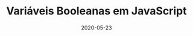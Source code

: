 ---
layout: page
title: "Variáveis Booleanas em JavaScript"
date: 2020-05-23
type: video
description: Neste vídeo falo sobre variáveis booleanas em JavaScript. Falo também sobre conversão de dados e sobre os operadores "==" e "===".
entry_number: 30
youtube_video_id: NXDnurJAdqs
repository: 0030-variaveis-booleanas-curso-js-p5-parte8
has_code: false
has_p5: false
tags: [Curso Javascript, P5, Mouse]
playlists: [Curso de JavaScript com P5.js]
permalink: /curso-javascript-p5-8/

reference_links:
  - title: "JavaScript Booleans"
    author: w3schools
    url: "https://www.w3schools.com/js/js_booleans.asp"
  - title: "Boolean"
    url: "https://developer.mozilla.org/pt-BR/docs/Web/JavaScript/Reference/Global_Objects/Boolean"
  - title: "JavaScript Booleans"
    author: tutorialsteacher
    url: "https://www.tutorialsteacher.com/javascript/javascript-boolean"
---